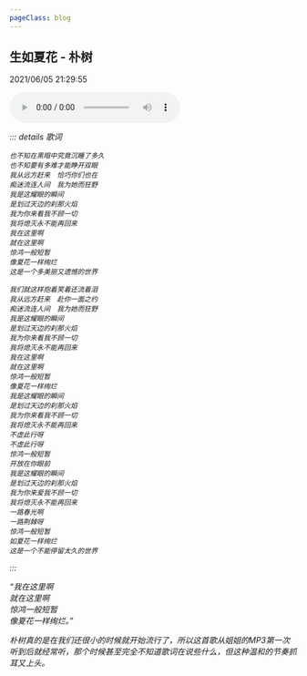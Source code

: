 ```yaml
---
pageClass: blog
---
```


## 生如夏花 - 朴树
<p class="date">2021/06/05 21:29:55 
<span id="/blog/music/ChunQiu.html" class="leancloud_visitors">
    <i class="shni shn-eye-fill" />
    <i class="leancloud-visitors-count"></i>
</span>
</p>

<audio controls="controls" playsinline="" webkit-playsinline="">
    <source src="http://music.163.com/song/media/outer/url?id=500665345.mp3" type="audio/mpeg">
</audio>

::: details 歌词
```
也不知在黑暗中究竟沉睡了多久
也不知要有多难才能睁开双眼
我从远方赶来　恰巧你们也在
痴迷流连人间　我为她而狂野
我是这耀眼的瞬间
是划过天边的刹那火焰
我为你来看我不顾一切
我将熄灭永不能再回来
我在这里啊
就在这里啊
惊鸿一般短暂
像夏花一样绚烂
这是一个多美丽又遗憾的世界

我们就这样抱着笑着还流着泪
我从远方赶来　赴你一面之约
痴迷流连人间　我为她而狂野
我是这耀眼的瞬间
是划过天边的刹那火焰
我为你来看我不顾一切
我将熄灭永不能再回来
我在这里啊
就在这里啊
惊鸿一般短暂
像夏花一样绚烂
我是这耀眼的瞬间
是划过天边的刹那火焰
我为你来看我不顾一切
我将熄灭永不能再回来
不虚此行呀
不虚此行呀
惊鸿一般短暂
开放在你眼前
我是这耀眼的瞬间
是划过天边的刹那火焰
我为你来爱我不顾一切
我将熄灭永不能再回来
一路春光啊
一路荆棘呀
惊鸿一般短暂
如夏花一样绚烂
这是一个不能停留太久的世界
```

:::


“我在这里啊  
就在这里啊  
惊鸿一般短暂  
像夏花一样绚烂。”  

朴树真的是在我们还很小的时候就开始流行了，所以这首歌从姐姐的MP3第一次听到后就经常听，那个时候甚至完全不知道歌词在说些什么，但这种温和的节奏抓耳又上头。






<base-valine />
<el-backtop :visibility-height="0"></el-backtop>
